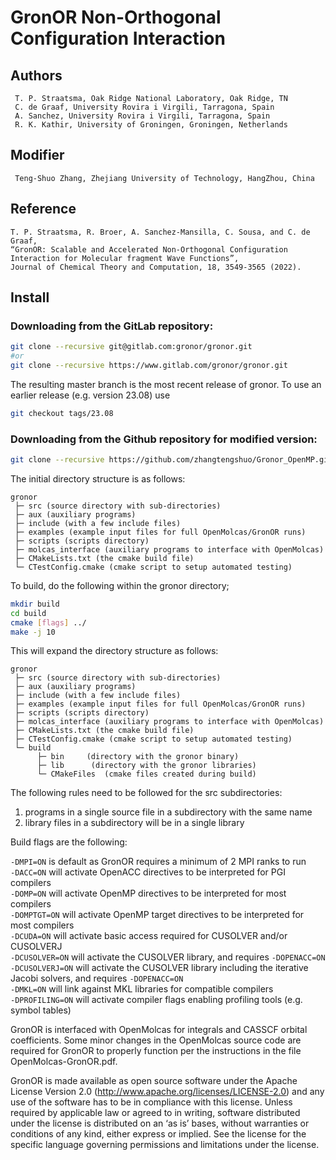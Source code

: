 # GronOR Non-Orthogonal Configuration Interaction

## Authors 
     T. P. Straatsma, Oak Ridge National Laboratory, Oak Ridge, TN  
	 C. de Graaf, University Rovira i Virgili, Tarragona, Spain  
	 A. Sanchez, University Rovira i Virgili, Tarragona, Spain  
	 R. K. Kathir, University of Groningen, Groningen, Netherlands  

## Modifier
	 Teng-Shuo Zhang, Zhejiang University of Technology, HangZhou, China  

## Reference
    T. P. Straatsma, R. Broer, A. Sanchez-Mansilla, C. Sousa, and C. de Graaf,   
	“GronOR: Scalable and Accelerated Non-Orthogonal Configuration Interaction for Molecular fragment Wave Functions”,   
	Journal of Chemical Theory and Computation, 18, 3549-3565 (2022).  

## Install
### Downloading from the GitLab repository:  
```bash
git clone --recursive git@gitlab.com:gronor/gronor.git
#or
git clone --recursive https://www.gitlab.com/gronor/gronor.git
```
The resulting master branch is the most recent release of gronor. To use an earlier release (e.g. version 23.08) use  
```bash
git checkout tags/23.08
```

### Downloading from the Github repository for modified version:  
```bash
git clone --recursive https://github.com/zhangtengshuo/Gronor_OpenMP.git
```

The initial directory structure is as follows:
```plain
gronor 
 ├─ src (source directory with sub-directories)
 ├─ aux (auxiliary programs)
 ├─ include (with a few include files)
 ├─ examples (example input files for full OpenMolcas/GronOR runs)
 ├─ scripts (scripts directory)
 ├─ molcas_interface (auxiliary programs to interface with OpenMolcas)
 ├─ CMakeLists.txt (the cmake build file)
 └─ CTestConfig.cmake (cmake script to setup automated testing)
```

To build, do the following within the gronor directory;
```bash
mkdir build
cd build
cmake [flags] ../
make -j 10
```
This will expand the directory structure as follows:
```plain
gronor 
 ├─ src (source directory with sub-directories)
 ├─ aux (auxiliary programs)
 ├─ include (with a few include files)
 ├─ examples (example input files for full OpenMolcas/GronOR runs)
 ├─ scripts (scripts directory)
 ├─ molcas_interface (auxiliary programs to interface with OpenMolcas)
 ├─ CMakeLists.txt (the cmake build file)
 ├─ CTestConfig.cmake (cmake script to setup automated testing)
 └─ build 
      ├─ bin     (directory with the gronor binary)
      ├─ lib   	  (directory with the gronor libraries)
      └─ CMakeFiles  (cmake files created during build)	  
```

The following rules need to be followed for the src subdirectories:

1. programs in a single source file in a subdirectory with the same name
2. library files in a subdirectory will be in a single library


Build flags are the following:

`-DMPI=ON` is default as GronOR requires a minimum of 2 MPI ranks to run  
`-DACC=ON` will activate OpenACC directives to be interpreted for PGI compilers   
`-DOMP=ON` will activate OpenMP directives to be interpreted for most compilers   
`-DOMPTGT=ON` will activate OpenMP target directives to be interpreted for most compilers  
`-DCUDA=ON` will activate basic access required for CUSOLVER and/or CUSOLVERJ   
`-DCUSOLVER=ON` will activate the CUSOLVER library, and requires `-DOPENACC=ON`  
`-DCUSOLVERJ=ON` will activate the CUSOLVER library including the iterative Jacobi solvers, and requires `-DOPENACC=ON`  
`-DMKL=ON` will link against MKL libraries for compatible compilers  
`-DPROFILING=ON` will activate compiler flags enabling profiling tools (e.g. symbol tables)  

GronOR is interfaced with OpenMolcas for integrals and CASSCF orbital coefficients.
Some minor changes in the OpenMolcas source code are required for GronOR to properly 
function per the instructions in the file OpenMolcas-GronOR.pdf.

GronOR is made available as open source software under the Apache License Version 2.0 (http://www.apache.org/licenses/LICENSE-2.0) 
and any use of the software has to be in compliance with this license. Unless required by applicable law or agreed to in writing, 
software distributed under the license is distributed on an ‘as is’ bases, without warranties or conditions of any kind, either 
express or implied. 
See the license for the specific language governing permissions and limitations under the license.
